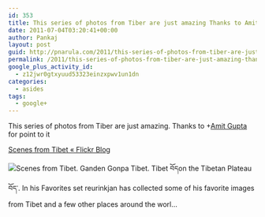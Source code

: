 ```yaml
---
id: 353
title: This series of photos from Tiber are just amazing Thanks to Amit Gupta for pointer'
date: 2011-07-04T03:20:41+00:00
author: Pankaj
layout: post
guid: http://pnarula.com/2011/this-series-of-photos-from-tiber-are-just-amazing-thanks-to-amit-gupta-for-point/
permalink: /2011/this-series-of-photos-from-tiber-are-just-amazing-thanks-to-amit-gupta-for-point/
google_plus_activity_id:
  - z12jwr0gtxyuud53323einzxpwv1un1dn
categories:
  - asides
tags:
  - google+
---
```

This series of photos from Tiber are just amazing. Thanks to <span class="proflinkWrapper"><span class="proflinkPrefix">+</span><a href="https://plus.google.com/111092715586920508175" onclick="_gaq.push(['_trackEvent', 'outbound-article', 'https://plus.google.com/111092715586920508175', 'Amit Gupta']);"  class="proflink" oid="111092715586920508175">Amit Gupta</a></span> for point to it

<a href="http://blog.flickr.net/en/2011/06/30/scenes-from-tibet/" onclick="_gaq.push(['_trackEvent', 'outbound-article', 'http://blog.flickr.net/en/2011/06/30/scenes-from-tibet/', 'Scenes from Tibet « Flickr Blog']);" >Scenes from Tibet « Flickr Blog</a>

<img src="http://images0-focus-opensocial.googleusercontent.com/gadgets/proxy?container=focus&#038;gadget=a&#038;resize_h=100&#038;url=http%3A%2F%2Ffarm3.static.flickr.com%2F2263%2F1965041819_2c9306ff2a_z.jpg" class="alignleft" />Scenes from Tibet. Ganden Gonpa Tibet. Tibet བོདon the Tibetan Plateau བོད་. In his Favorites set reurinkjan has collected some of his favorite images from Tibet and a few other places around the worl&#8230;